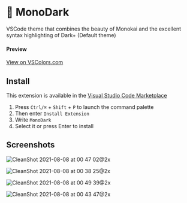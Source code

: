 # 🎨 MonoDark

VSCode theme that combines the beauty of Monokai and the excellent syntax highlighting of Dark+ (Default theme)

#### Preview
[View on VSColors.com](https://www.vscolors.com/themes/1ecf1c41-f18f-4bbe-b1d9-a369ec56c5b3-74ee4e69)

## Install

This extension is available in the [Visual Studio Code Marketplace](https://marketplace.visualstudio.com/items?itemName=yoavbls.MonoDark)

1. Press `Ctrl/⌘` + `Shift` + `P` to launch the command palette
2. Then enter `Install Extension`
3. Write `MonoDark`
4. Select it or press Enter to install

## Screenshots

![CleanShot 2021-08-08 at 00 47 02@2x](https://user-images.githubusercontent.com/5693018/128614702-5856e414-858d-414f-9646-6434652fa87b.png)

![CleanShot 2021-08-08 at 00 38 25@2x](https://user-images.githubusercontent.com/5693018/128614490-0a3f61fe-457d-4e43-8ab5-7b313a07e200.png)

![CleanShot 2021-08-08 at 00 49 39@2x](https://user-images.githubusercontent.com/5693018/128614705-b3c6f94e-f067-4302-9bc8-611abab55c0f.png)

![CleanShot 2021-08-08 at 00 43 47@2x](https://user-images.githubusercontent.com/5693018/128614631-f11abd14-6d5c-440a-8280-c1af99aed0db.png)
